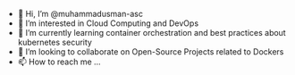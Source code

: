 - 👋 Hi, I’m @muhammadusman-asc
- 👀 I’m interested in Cloud Computing and DevOps
- 🌱 I’m currently learning container orchestration and best practices about kubernetes security
- 💞️ I’m looking to collaborate on Open-Source Projects related to Dockers
- 📫 How to reach me ...

<!---
muhammadusman-asc/muhammadusman-asc is a ✨ special ✨ repository because its `README.md` (this file) appears on your GitHub profile.
You can click the Preview link to take a look at your changes.
--->
